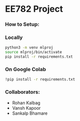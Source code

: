 # EE782 Project

### How to Setup:

### Locally

```bash
python3 -m venv mlproj
source mlproj/bin/activate
pip install -r requirements.txt
```

### On Google Colab

```bash
!pip install -r requirements.txt
```

### Collaborators:

- Rohan Kalbag
- Vansh Kapoor
- Sankalp Bhamare
